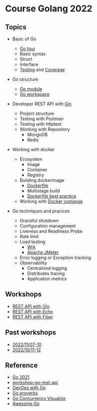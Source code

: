 # Course Golang 2022

## Topics
* Basic of Go
  * [Go tour](https://go.dev/tour/welcome/1)
  * Basic syntax
  * Struct
  * Interface
  * [Testing](https://pkg.go.dev/testing) and [Coverage](https://go.dev/blog/cover)
* Go structure
  * [Go module](https://go.dev/blog/using-go-modules)
  * [Go workspace](https://go.dev/doc/tutorial/workspaces)
* Developer REST API with [Gin](https://github.com/gin-gonic/gin)
  * Project structure
  * Testing with Postman
  * Testing with httptest
  * Working with Repository
    * MongoDB
    * Redis
* Working with docker
  * Ecosystem 
    * Image
    * Container
    * Registry
  * Building dockerimage
    * [Dockerfile](https://docs.docker.com/engine/reference/builder/)
    * Multistage build
    * [Dockerfile best practice](https://docs.docker.com/develop/develop-images/dockerfile_best-practices/)
  * Working with [Docker compose](https://docs.docker.com/compose/compose-file/compose-file-v3/)
  
* Go techniques and pracices
  * Graceful shutdown
  * Configuration management
  * Liveness and Readiness Probe
  * Rate limit
  * Load testing
    * [Wrk](https://github.com/wg/wrk)
    * [Apache JMeter](https://jmeter.apache.org/)
  * Error logging or Exception tracking
  * Observability
    * Centralized logging
    * Distributes tracing
    * Application metrics

## Workshops
* [REST API with Gin](https://github.com/up1/course-go-2022/tree/main/workshop/rest_api_gin)
* [REST API with Echo](https://github.com/up1/course-go-2022/tree/main/workshop/rest_api_echo)
* [REST API with Fiber](https://github.com/up1/workshop-g0-202211/tree/main/rest_api)

## Past workshops
* [2022/11/07-10](https://github.com/up1/workshop-g0-202211)
* [2022/10/11-12](https://github.com/up1/workshop-go-20221011)
    
## Reference
* [Go 2021](https://github.com/up1/course-go-2021)
* [workshop-go-rest-api](https://github.com/up1/workshop-go-rest-api)
* [DevOps with Go](https://github.com/up1/workshop-devops-go)
* [Go proverbs](https://go-proverbs.github.io/)
* [Go Concurrency Visualize](https://divan.dev/posts/go_concurrency_visualize/)
* [Awesome Go](https://github.com/avelino/awesome-go)
